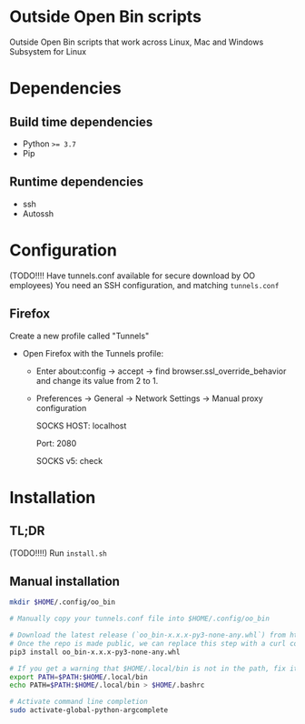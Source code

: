 # Outside Open Bin scripts
Outside Open Bin scripts that work across Linux, Mac and Windows Subsystem for Linux 

# Dependencies

## Build time dependencies

- Python `>= 3.7`
- Pip

## Runtime dependencies

- ssh
- Autossh

# Configuration

(TODO!!!! Have tunnels.conf available for secure download by OO employees)
You need an SSH configuration, and matching `tunnels.conf`

## Firefox

Create a new profile called "Tunnels"
- Open Firefox with the Tunnels profile:
  - Enter about:config -> accept -> find browser.ssl_override_behavior and change its value from 2 to 1.
  - Preferences -> General -> Network Settings -> Manual proxy configuration

      SOCKS HOST: localhost

      Port: 2080

      SOCKS v5: check




# Installation

## TL;DR

(TODO!!!!)
Run `install.sh` 

## Manual installation

```bash
mkdir $HOME/.config/oo_bin

# Manually copy your tunnels.conf file into $HOME/.config/oo_bin

# Download the latest release (`oo_bin-x.x.x-py3-none-any.whl`) from https://github.com/outsideopen/oo-bin-py/releases/tag
# Once the repo is made public, we can replace this step with a curl command
pip3 install oo_bin-x.x.x-py3-none-any.whl

# If you get a warning that $HOME/.local/bin is not in the path, fix it by adding it to the path
export PATH=$PATH:$HOME/.local/bin
echo PATH=$PATH:$HOME/.local/bin > $HOME/.bashrc

# Activate command line completion
sudo activate-global-python-argcomplete
```


